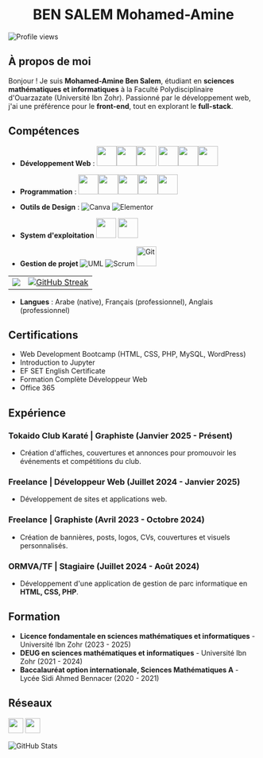 <h1 align="center"> BEN SALEM Mohamed-Amine</h1>

![Profile views](https://komarev.com/ghpvc/?username=medaminebensalem&label=Profile%20views&color=0e75b6&style=flat)
##  À propos de moi
Bonjour ! Je suis **Mohamed-Amine Ben Salem**, étudiant en **sciences mathématiques et informatiques** à la Faculté Polydisciplinaire d'Ouarzazate (Université Ibn Zohr). Passionné par le développement web, j'ai une préférence pour le **front-end**, tout en explorant le **full-stack**.

##  Compétences
- **Développement Web** : <img src="https://cdn.jsdelivr.net/gh/devicons/devicon/icons/html5/html5-original.svg" width="40" height="40"/><img src="https://cdn.jsdelivr.net/gh/devicons/devicon/icons/css3/css3-original.svg" width="40" height="40"/><img src="https://cdn.jsdelivr.net/gh/devicons/devicon/icons/javascript/javascript-original.svg" width="40" height="40"/>
<img src="https://cdn.jsdelivr.net/gh/devicons/devicon/icons/php/php-original.svg" width="40" height="40"/><img src="https://cdn.jsdelivr.net/gh/devicons/devicon/icons/mysql/mysql-original.svg" width="40" height="40"/><img src="https://cdn.jsdelivr.net/gh/devicons/devicon/icons/wordpress/wordpress-original.svg" width="40" height="40"/>

 




- **Programmation** : <img src="https://cdn.jsdelivr.net/gh/devicons/devicon/icons/cplusplus/cplusplus-original.svg" width="40" height="40"/><img src="https://cdn.jsdelivr.net/gh/devicons/devicon/icons/csharp/csharp-original.svg" width="40" height="40"/><img src="https://cdn.jsdelivr.net/gh/devicons/devicon/icons/c/c-original.svg" width="40" height="40"/><img src="https://cdn.jsdelivr.net/gh/devicons/devicon/icons/java/java-original.svg" width="40" height="40"/><img src="https://cdn.jsdelivr.net/gh/devicons/devicon/icons/python/python-original.svg" width="40" height="40"/>



    
- **Outils de Design** : ![Canva](https://img.shields.io/badge/Canva-00C4CC?style=for-the-badge&logo=canva&logoColor=white)
![Elementor](https://img.shields.io/badge/Elementor-92003B?style=for-the-badge&logo=elementor&logoColor=white)



 

- **System d'exploitation**
  <img src="https://cdn.jsdelivr.net/gh/devicons/devicon/icons/linux/linux-original.svg" width="40" height="40"/> <img src="https://cdn.jsdelivr.net/gh/devicons/devicon/icons/windows8/windows8-original.svg" width="40" height="40"/>

- **Gestion de projet** ![UML](https://img.shields.io/badge/UML-DarkBlue?style=for-the-badge&logo=uml&logoColor=white) ![Scrum](https://img.shields.io/badge/Scrum-6DB33F?style=for-the-badge&logo=scrum&logoColor=white) <img src="https://cdn.jsdelivr.net/gh/devicons/devicon/icons/git/git-original.svg" width="40" height="40" alt="Git"/>

<table>
  <tr>
    <td>
      <img src="https://github-readme-stats.vercel.app/api/top-langs/?username=medaminebensalem&layout=compact&theme=algolia" />
    </td>
    <td>
      <a href="https://git.io/streak-stats"><img src="https://git-hub-streak-stats.vercel.app?user=medaminebensalem&theme=dark&hide_border=true&border_radius=5" alt="GitHub Streak" /></a>
    </td>
  </tr>
</table>








- **Langues** : Arabe (native), Français (professionnel), Anglais (professionnel)
##  Certifications
- Web Development Bootcamp (HTML, CSS, PHP, MySQL, WordPress)
- Introduction to Jupyter
- EF SET English Certificate
- Formation Complète Développeur Web
- Office 365

##  Expérience
###  Tokaido Club Karaté | **Graphiste** (Janvier 2025 - Présent)
- Création d'affiches, couvertures et annonces pour promouvoir les événements et compétitions du club.

###  Freelance | **Développeur Web** (Juillet 2024 - Janvier 2025)
- Développement de sites et applications web.

###  Freelance | **Graphiste** (Avril 2023 - Octobre 2024)
- Création de bannières, posts, logos, CVs, couvertures et visuels personnalisés.

###  ORMVA/TF | **Stagiaire** (Juillet 2024 - Août 2024)
- Développement d'une application de gestion de parc informatique en **HTML, CSS, PHP**.

##  Formation
- **Licence fondamentale en sciences mathématiques et informatiques** - Université Ibn Zohr (2023 - 2025)
- **DEUG en sciences mathématiques et informatiques** - Université Ibn Zohr (2021 - 2024)
- **Baccalauréat option internationale, Sciences Mathématiques A** - Lycée Sidi Ahmed Bennacer (2020 - 2021)

##  Réseaux

  [<img src="https://img.icons8.com/color/48/000000/linkedin.png" width="30"/>](https://www.linkedin.com/in/ben-salem-mohamed-amine/) [<img src="https://img.icons8.com/color/48/000000/blogger.png" width="30"/>](https://www.codewebhelp.pro/)

  


  ![GitHub Stats](https://github-readme-stats.vercel.app/api?username=medaminebensalem&show_icons=true&theme=radical)        


















